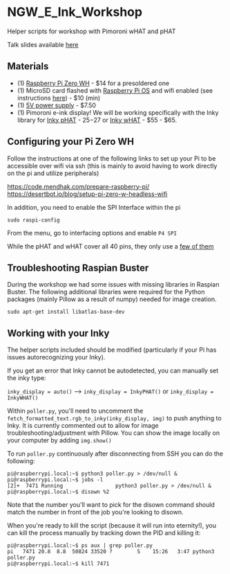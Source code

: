 # NGW_E_Ink_Workshop
Helper scripts for workshop with Pimoroni wHAT and pHAT

Talk slides available [here](https://docs.google.com/presentation/d/1zFcely572CDyV7RaiTGjxGSO8rh0fIeGNnI4kEsWmTw/edit?usp=sharing)

## Materials
- (1) [Raspberry Pi Zero WH](https://www.adafruit.com/product/3708) - $14 for a presoldered one
- (1) MicroSD card flashed with [Raspberry Pi OS](https://www.raspberrypi.org/software/) and wifi enabled (see instructions [here](https://code.mendhak.com/prepare-raspberry-pi/)) - $10 (min)
- (1)  [5V power supply](https://www.adafruit.com/product/1995) - $7.50
- (1) Pimoroni e-ink display! We will be working specifically with the Inky library for [Inky pHAT](https://www.adafruit.com/product/3743)  - $25 -$27 or [Inky wHAT](https://www.adafruit.com/product/4142) - $55 - $65.

## Configuring your Pi Zero WH

Follow the instructions at one of the following links to set up your Pi to be accessible over wifi via ssh (this is mainly to avoid having to work directly on the pi and utilize peripherals)

https://code.mendhak.com/prepare-raspberry-pi/
https://desertbot.io/blog/setup-pi-zero-w-headless-wifi

In addition, you need to enable the SPI Interface within the pi

```shell
sudo raspi-config
```

From the menu, go to interfacing options and enable ```P4 SPI```

While the pHAT and wHAT cover all 40 pins, they only use a [few of them](https://pinout.xyz/pinout/inky_phat#)

## Troubleshooting Raspian Buster

During the workshop we had some issues with missing libraries in Raspian Buster. The following additional libraries were required for the Python packages (mainly Pillow as a result of numpy) needed for image creation.

```shell
sudo apt-get install libatlas-base-dev
```

## Working with your Inky 
The helper scripts included should be modified (particularly if your Pi has issues autorecognizing your Inky). 

If you get an error that Inky cannot be autodetected, you can manually set the inky type:

```inky_display = auto()``` --> ```inky_display = InkyPHAT()``` or ```inky_display = InkyWHAT()```

Within ```poller.py```, you'll need to uncomment the ```fetch_formatted_text.rgb_to_inky(inky_display, img)``` to push anything to Inky. It is currently commented out to allow for image troubleshooting/adjustment with Pillow. You can show the image locally on your computer by adding ```img.show()```

To run ```poller.py``` continuously after disconnecting from SSH you can do the following:


```shell
pi@raspberrypi.local:~$ python3 poller.py > /dev/null &
pi@raspberrypi.local:~$ jobs -l
[2]+  7471 Running                 python3 poller.py > /dev/null &
pi@raspberrypi.local:~$ disown %2
```

Note that the number you'll want to pick for the disown command should match the number in front of the job you're looking to disown.

When you're ready to kill the script (because it will run into eternity!), you can kill the process manually by tracking down the PID and killing it:

```shell
pi@raspberrypi.local:~$ ps aux | grep poller.py
pi   7471 20.8  8.8  50824 33520 ?        S    15:26   3:47 python3 poller.py
pi@raspberrypi.local:~$ kill 7471
```
